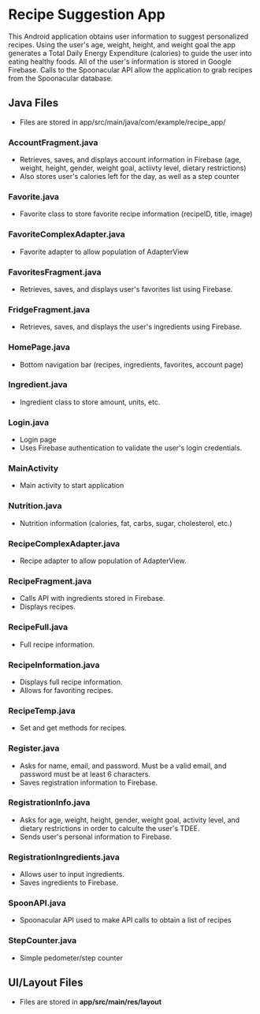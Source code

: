 # Recipe Suggestion App
This Android application obtains user information to suggest personalized recipes.
Using the user's age, weight, height, and weight goal the app generates a Total Daily Energy Expenditure (calories) to guide the user into eating healthy foods.
All of the user's information is stored in Google Firebase.
Calls to the Spoonacular API allow the application to grab recipes from the Spoonacular database.


## Java Files
* Files are stored in app/src/main/java/com/example/recipe_app/

### AccountFragment.java
* Retrieves, saves, and displays account information in Firebase (age, weight, height, gender, weight goal, actiivty level, dietary restrictions)
* Also stores user's calories left for the day, as well as a step counter


### Favorite.java
* Favorite class to store favorite recipe information (recipeID, title, image)

### FavoriteComplexAdapter.java
* Favorite adapter to allow population of AdapterView

### FavoritesFragment.java
* Retrieves, saves, and displays user's favorites list using Firebase.

### FridgeFragment.java
* Retrieves, saves, and displays the user's ingredients using Firebase.

### HomePage.java
* Bottom navigation bar (recipes, ingredients, favorites, account page)

### Ingredient.java
* Ingredient class to store amount, units, etc.

### Login.java
* Login page
* Uses Firebase authentication to validate the user's login credentials.

### MainActivity
* Main activity to start application

### Nutrition.java
* Nutrition information (calories, fat, carbs, sugar, cholesterol, etc.)

### RecipeComplexAdapter.java
* Recipe adapter to allow population of AdapterView.

### RecipeFragment.java
* Calls API with ingredients stored in Firebase.
* Displays recipes.

### RecipeFull.java
* Full recipe information.

### RecipeInformation.java
* Displays full recipe information.
* Allows for favoriting recipes.

### RecipeTemp.java
* Set and get methods for recipes.

### Register.java
* Asks for name, email, and password. Must be a valid email, and password must be at least 6 characters.
* Saves registration information to Firebase.

### RegistrationInfo.java
* Asks for age, weight, height, gender, weight goal, activity level, and dietary restrictions in order to calculte the user's TDEE.
* Sends user's personal information to Firebase.

### RegistrationIngredients.java
* Allows user to input ingredients.
* Saves ingredients to Firebase.

### SpoonAPI.java
* Spoonacular API used to make API calls to obtain a list of recipes

### StepCounter.java
* Simple pedometer/step counter 

## UI/Layout Files
* Files are stored in **app/src/main/res/layout**